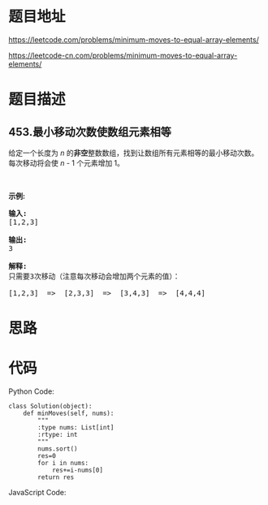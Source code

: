 # 题目地址
https://leetcode.com/problems/minimum-moves-to-equal-array-elements/

https://leetcode-cn.com/problems/minimum-moves-to-equal-array-elements/
# 题目描述
## 453.最小移动次数使数组元素相等
<p>给定一个长度为 <em>n</em> 的<strong>非空</strong>整数数组，找到让数组所有元素相等的最小移动次数。每次移动将会使 <em>n</em> - 1 个元素增加 1。</p>

<p>&nbsp;</p>

<p><strong>示例:</strong></p>

<pre><strong>输入:</strong>
[1,2,3]

<strong>输出:</strong>
3

<strong>解释:</strong>
只需要3次移动（注意每次移动会增加两个元素的值）：

[1,2,3]  =&gt;  [2,3,3]  =&gt;  [3,4,3]  =&gt;  [4,4,4]
</pre>

# 思路

# 代码
Python Code:

```
class Solution(object):
    def minMoves(self, nums):
        """
        :type nums: List[int]
        :rtype: int
        """
        nums.sort()
        res=0
        for i in nums:
            res+=i-nums[0]
        return res
```
JavaScript Code:

```

```
